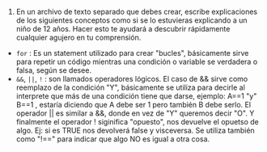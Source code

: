 1. En un archivo de texto separado que debes crear, escribe explicaciones de los siguientes conceptos como si se lo estuvieras explicando a un niño de 12 años. Hacer esto te ayudará a descubrir rápidamente cualquier agujero en tu comprensión.

* `for` : Es un statement utilizado para crear "bucles", básicamente sirve para repetir un código mientras una condición o variable se verdadera o falsa, según se desee. 
* `&&`, `||`, `!` : son llamados operadores lógicos. El caso de && sirve como reemplazo de la condición "Y", básicamente se utiliza para decirle al interprete que más de una condición tiene que darse, ejemplo: A==1 "y" B==1 , estaría diciendo que A debe ser 1 pero también B debe serlo. El operador || es similar a &&, donde en vez de "Y" queremos decir "O". Y finalmente el operador ! siginifica "opuesto", nos devuelve el opuetso de algo. Ej: si es TRUE nos devolverá false y visceversa. Se utiliza también como "!==" para indicar que algo NO es igual a otra cosa.